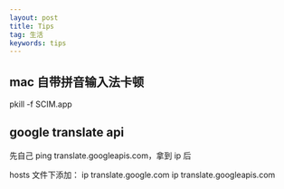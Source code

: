 ```yaml
---
layout: post
title: Tips
tag: 生活
keywords: tips
---
```


## mac 自带拼音输入法卡顿

pkill -f SCIM.app

## google translate api

先自己 ping translate.googleapis.com，拿到 ip 后

hosts 文件下添加：
ip translate.google.com
ip translate.googleapis.com
